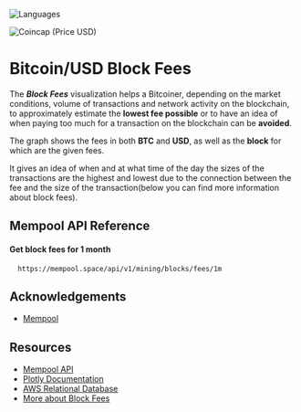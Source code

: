 

![Languages](https://img.shields.io/badge/languages-Python%20%2F%20SQL-%238b0000?style=flat-square)

![Coincap (Price USD)](https://img.shields.io/coincap/price-usd/bitcoin?color=%23F7931A&logoColor=%234D4D4D&style=flat-square)

# Bitcoin/USD Block Fees

The ***Block Fees*** visualization helps a Bitcoiner, depending on the market conditions, volume of transactions and network activity on the blockchain, to approximately estimate the **lowest fee possible** or to have an idea of when paying too much for a transaction on the blockchain can be **avoided**. 

The graph shows the fees in both **BTC** and **USD**, as well as the **block** for which are the given fees. 

It gives an idea of when and at what time of the day the sizes of the transactions are the highest and lowest due to the connection between the fee and the size of the transaction(below you can find more information about block fees).


## Mempool API Reference

#### Get block fees for 1 month

```http
  https://mempool.space/api/v1/mining/blocks/fees/1m
```



## Acknowledgements

 - [Mempool](https://mempool.space/)



## Resources
- [Mempool API](https://mempool.space/it/docs/api/rest#get-block-fees)
- [Plotly Documentation](https://plotly.com/python/)
- [AWS Relational Database](https://aws.amazon.com/rds/)
- [More about Block Fees](https://river.com/learn/how-bitcoin-fees-work/)